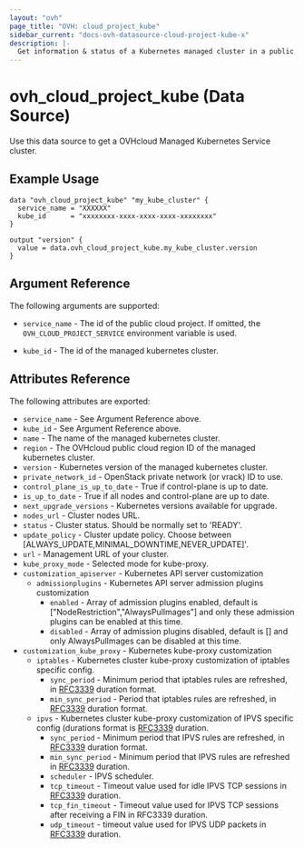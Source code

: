 ```yaml
---
layout: "ovh"
page_title: "OVH: cloud_project_kube"
sidebar_current: "docs-ovh-datasource-cloud-project-kube-x"
description: |-
  Get information & status of a Kubernetes managed cluster in a public cloud project.
---
```


# ovh_cloud_project_kube (Data Source)

Use this data source to get a OVHcloud Managed Kubernetes Service cluster.

## Example Usage

```hcl
data "ovh_cloud_project_kube" "my_kube_cluster" {
  service_name = "XXXXXX"
  kube_id      = "xxxxxxxx-xxxx-xxxx-xxxx-xxxxxxxx"
}

output "version" {
  value = data.ovh_cloud_project_kube.my_kube_cluster.version
}
```

## Argument Reference

The following arguments are supported:

* `service_name` - The id of the public cloud project. If omitted,
    the `OVH_CLOUD_PROJECT_SERVICE` environment variable is used.

* `kube_id` - The id of the managed kubernetes cluster.

## Attributes Reference

The following attributes are exported:

* `service_name` - See Argument Reference above.
* `kube_id` - See Argument Reference above.
* `name` - The name of the managed kubernetes cluster.
* `region` - The OVHcloud public cloud region ID of the managed kubernetes cluster.
* `version` - Kubernetes version of the managed kubernetes cluster.
* `private_network_id` - OpenStack private network (or vrack) ID to use.
* `control_plane_is_up_to_date` - True if control-plane is up to date.
* `is_up_to_date` - True if all nodes and control-plane are up to date.
* `next_upgrade_versions` - Kubernetes versions available for upgrade.
* `nodes_url` - Cluster nodes URL.
* `status` - Cluster status. Should be normally set to 'READY'.
* `update_policy` - Cluster update policy. Choose between [ALWAYS_UPDATE,MINIMAL_DOWNTIME,NEVER_UPDATE]'.
* `url` - Management URL of your cluster.
* `kube_proxy_mode` - Selected mode for kube-proxy.
* `customization_apiserver` - Kubernetes API server customization
    * `admissionplugins` - Kubernetes API server admission plugins customization
      * `enabled` - Array of admission plugins enabled, default is ["NodeRestriction","AlwaysPulImages"] and only these admission plugins can be enabled at this time.
      * `disabled` - Array of admission plugins disabled, default is [] and only AlwaysPulImages can be disabled at this time.
* `customization_kube_proxy` - Kubernetes kube-proxy customization
  * `iptables` - Kubernetes cluster kube-proxy customization of iptables specific config.
      * `sync_period` - Minimum period that iptables rules are refreshed, in [RFC3339](https://www.rfc-editor.org/rfc/rfc3339) duration format.
      * `min_sync_period` - Period that iptables rules are refreshed, in [RFC3339](https://www.rfc-editor.org/rfc/rfc3339) duration format.
  * `ipvs` - Kubernetes cluster kube-proxy customization of IPVS specific config (durations format is [RFC3339](https://www.rfc-editor.org/rfc/rfc3339) duration.
      * `sync_period` - Minimum period that IPVS rules are refreshed, in [RFC3339](https://www.rfc-editor.org/rfc/rfc3339) duration format.
      * `min_sync_period` - Minimum period that IPVS rules are refreshed in [RFC3339](https://www.rfc-editor.org/rfc/rfc3339) duration.
      * `scheduler` - IPVS scheduler.
      * `tcp_timeout` - Timeout value used for idle IPVS TCP sessions in [RFC3339](https://www.rfc-editor.org/rfc/rfc3339) duration.
      * `tcp_fin_timeout` - Timeout value used for IPVS TCP sessions after receiving a FIN in RFC3339 duration.
      * `udp_timeout` - timeout value used for IPVS UDP packets in [RFC3339](https://www.rfc-editor.org/rfc/rfc3339) duration.
